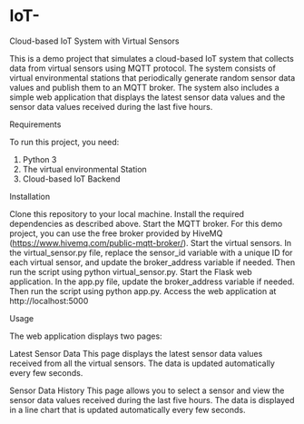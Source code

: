 # IoT-
Cloud-based IoT System with Virtual Sensors

This is a demo project that simulates a cloud-based IoT system that collects data from virtual sensors using MQTT protocol. The system consists of virtual environmental stations that periodically generate random sensor data values and publish them to an MQTT broker. The system also includes a simple web application that displays the latest sensor data values and the sensor data values received during the last five hours.

Requirements

To run this project, you need:
1. Python 3
2. The virtual environmental Station
3. Cloud-based IoT Backend

Installation

Clone this repository to your local machine.
Install the required dependencies as described above.
Start the MQTT broker. For this demo project, you can use the free broker provided by HiveMQ (https://www.hivemq.com/public-mqtt-broker/).
Start the virtual sensors. In the virtual_sensor.py file, replace the sensor_id variable with a unique ID for each virtual sensor, and update the broker_address variable if needed. Then run the script using python virtual_sensor.py.
Start the Flask web application. In the app.py file, update the broker_address variable if needed. Then run the script using python app.py.
Access the web application at http://localhost:5000

Usage

The web application displays two pages:

Latest Sensor Data
This page displays the latest sensor data values received from all the virtual sensors. The data is updated automatically every few seconds.

Sensor Data History
This page allows you to select a sensor and view the sensor data values received during the last five hours. The data is displayed in a line chart that is updated automatically every few seconds.
